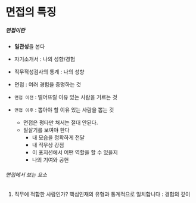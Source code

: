 # 면접의 특징

##### 면접이란

- **일관성**을 본다
- 자기소개서 : 나의 성향/경험
- 직무적성검사의 통계 : 나의 성향
- 면접 : 여러 경험을 증명하는 것



- `면접 이전` : 떨어뜨릴 이유 있는 사람을 거르는 것
- `면접 이후` : 뽑아야 할 이유 있는 사람을 뽑는 것
  - 면접은 평타만 쳐서는 절대 안된다.
  - 필살기를 보여야 한다
    - 내 모습을 정확하게 전달
    - 내 직무상 강점
    - 이 포지션에서 어떤 역할을 할 수 있을지
    - 나의 기여와 공헌



###### 면접에서 보는 요소

1. 직무에 적합한 사람인가? 핵심인재의 유형과 통계적으로 일치합니다 : 경험의 깊이